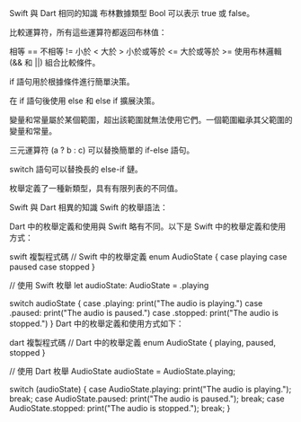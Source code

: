 Swift 與 Dart 相同的知識
布林數據類型 Bool 可以表示 true 或 false。

比較運算符，所有這些運算符都返回布林值：

相等 ==
不相等 !=
小於 <
大於 >
小於或等於 <=
大於或等於 >=
使用布林邏輯 (&& 和 ||) 組合比較條件。

if 語句用於根據條件進行簡單決策。

在 if 語句後使用 else 和 else if 擴展決策。

變量和常量屬於某個範圍，超出該範圍就無法使用它們。一個範圍繼承其父範圍的變量和常量。

三元運算符 (a ? b : c) 可以替換簡單的 if-else 語句。

switch 語句可以替換長的 else-if 鏈。

枚舉定義了一種新類型，具有有限列表的不同值。

Swift 與 Dart 相異的知識
Swift 的枚舉語法：

Dart 中的枚舉定義和使用與 Swift 略有不同。以下是 Swift 中的枚舉定義和使用方式：

swift
複製程式碼
// Swift 中的枚舉定義
enum AudioState {
    case playing
    case paused
    case stopped
}

// 使用 Swift 枚舉
let audioState: AudioState = .playing

switch audioState {
case .playing:
    print("The audio is playing.")
case .paused:
    print("The audio is paused.")
case .stopped:
    print("The audio is stopped.")
}
Dart 中的枚舉定義和使用方式如下：

dart
複製程式碼
// Dart 中的枚舉定義
enum AudioState {
    playing,
    paused,
    stopped
}

// 使用 Dart 枚舉
AudioState audioState = AudioState.playing;

switch (audioState) {
  case AudioState.playing:
    print("The audio is playing.");
    break;
  case AudioState.paused:
    print("The audio is paused.");
    break;
  case AudioState.stopped:
    print("The audio is stopped.");
    break;
}

